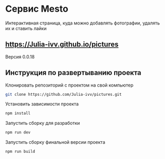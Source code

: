 Сервис Mesto
===
Интерактивная страница, куда можно добавлять фотографии, удалять их и ставить лайки

https://Julia-ivv.github.io/pictures
----
Версия 0.0.18

Инструкция по развертыванию проекта
---
Клонировать репозиторий с проектом на свой компьютер
```bash
git clone https://github.com/Julia-ivv/pictures.git
```

Установить зависимости проекта
```bash
npm install 
 ```
Запустить сборку для разработки
```bash
npm run dev 
```
Запустить сборку финальной версии проекта
```bash
npm run build
```
